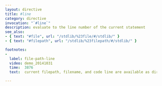 ```yaml
---
layout: directive
title: #line
category: directive
invocation: "`#line`"
description: evaluate to the line number of the current statement
see_also:
- { text: "#file", url: "/stdlib/%23file/#/stdlib/" }
- { text: "#filepath", url: "/stdlib/%23filepath/#/stdlib/" }

footnotes:
-
  label: file-path-line
  video: demo_20141031
  time:  3876
  text:  current filepath, filename, and code line are available as directives at compile time.

---
```

